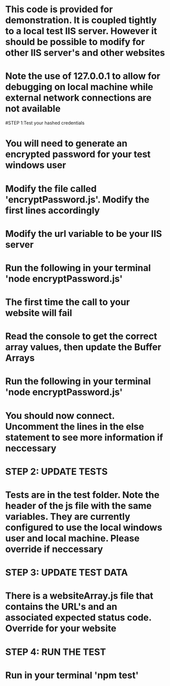 # This code is provided for demonstration. It is coupled tightly to a local test IIS server. However it should be possible to modify for other IIS server's and other websites
# Note the use of 127.0.0.1 to allow for debugging on local machine while external network connections are not available

#STEP 1:Test your hashed credentials
# You will need to generate an encrypted password for your test windows user
# Modify the file called 'encryptPassword.js'. Modify the first lines accordingly
# Modify the url variable to be your IIS server
# Run the following in your terminal 'node encryptPassword.js'
# The first time the call to your website will fail
# Read the console to get the correct array values, then update the Buffer Arrays
# Run the following in your terminal 'node encryptPassword.js'
# You should now connect. Uncomment the lines in the else statement to see more information if neccessary

# STEP 2: UPDATE TESTS
# Tests are in the test folder. Note the header of the js file with the same variables. They are currently configured to use the local windows user and local machine. Please override if neccessary

# STEP 3: UPDATE TEST DATA
# There is a websiteArray.js file that contains the URL's and an associated expected status code. Override for your website

# STEP 4: RUN THE TEST
# Run in your terminal 'npm test'